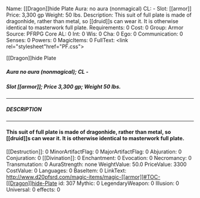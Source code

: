 Name: [[Dragon]]hide Plate
Aura: no aura (nonmagical)
CL: -
Slot: [[armor]]
Price: 3,300 gp
Weight: 50 lbs.
Description: This suit of full plate is made of dragonhide, rather than metal, so [[druid]]s can wear it. It is otherwise identical to masterwork full plate.
Requirements: 0
Cost: 0
Group: Armor
Source: PFRPG Core
AL: 0
Int: 0
Wis: 0
Cha: 0
Ego: 0
Communication: 0
Senses: 0
Powers: 0
MagicItems: 0
FullText: <link rel="stylesheet"href="PF.css"><div class="heading"><p class="alignleft">[[Dragon]]hide Plate</p><div style="clear: both;"></div></div><div><h5><b>Aura </b>no aura (nonmagical); <b>CL </b>-</h5><h5><b>Slot </b>[[armor]]; <b>Price </b>3,300 gp; <b>Weight </b>50 lbs.</h5></div><hr/><div><h5><b>DESCRIPTION</b></h5></div><hr/><div><h4><p>This suit of full plate is made of dragonhide, rather than metal, so [[druid]]s can wear it. It is otherwise identical to masterwork full plate.</p></h4></div>
[[Destruction]]: 0
MinorArtifactFlag: 0
MajorArtifactFlag: 0
Abjuration: 0
Conjuration: 0
[[Divination]]: 0
Enchantment: 0
Evocation: 0
Necromancy: 0
Transmutation: 0
AuraStrength: none
WeightValue: 50.0
PriceValue: 3300
CostValue: 0
Languages: 0
BaseItem: 0
LinkText: http://www.d20pfsrd.com/magic-items/magic-[[armor]]#TOC-[[Dragon]]hide-Plate
id: 307
Mythic: 0
LegendaryWeapon: 0
Illusion: 0
Universal: 0
effects: 0
